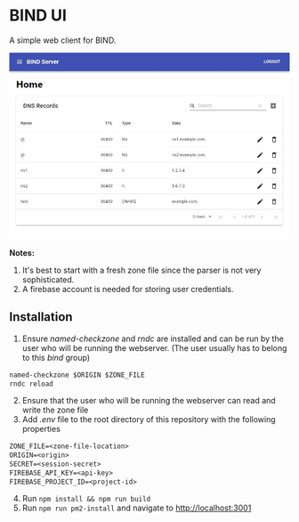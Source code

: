 # BIND UI

A simple web client for BIND.

![Screenshot of Home Page](images/home-page.jpg)

**Notes:**
1. It's best to start with a fresh zone file since the parser is not very sophisticated.
2. A firebase account is needed for storing user credentials.


## Installation

1. Ensure *named-checkzone* and *rndc* are installed and can be run by the user who will be running the webserver. (The user usually has to belong to this *bind* group)
```
named-checkzone $ORIGIN $ZONE_FILE
rndc reload
```
2. Ensure that the user who will be running the webserver can read and write the zone file
3. Add *.env* file to the root directory of this repository with the following properties
```
ZONE_FILE=<zone-file-location>
ORIGIN=<origin>
SECRET=<session-secret>
FIREBASE_API_KEY=<api-key>
FIREBASE_PROJECT_ID=<project-id>
```
4. Run `npm install && npm run build`
5. Run `npm run pm2-install` and navigate to [http://localhost:3001](http://localhost:3001)